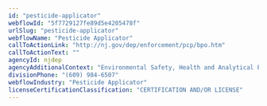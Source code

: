 ```yaml
---
id: "pesticide-applicator"
webflowId: "5f7729127fe89d5e4205478f"
urlSlug: "pesticide-applicator"
webflowName: "Pesticide Applicator"
callToActionLink: "http://nj.gov/dep/enforcement/pcp/bpo.htm"
callToActionText: ""
agencyId: njdep
agencyAdditionalContext: "Environmental Safety, Health and Analytical Programs, Bureau of Pesticide Operations"
divisionPhone: "(609) 984-6507"
webflowIndustry: "Pesticide Applicator"
licenseCertificationClassification: "CERTIFICATION AND/OR LICENSE"
---
```

